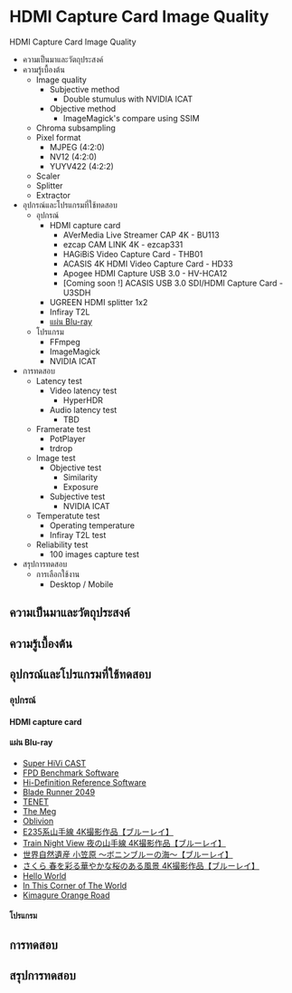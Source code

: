 # HDMI Capture Card Image Quality
HDMI Capture Card Image Quality

- ความเป็นมาและวัตถุประสงค์
- ความรู้เบื้องต้น
  - Image quality
    - Subjective method
      - Double stumulus with NVIDIA ICAT
    - Objective method
      - ImageMagick's compare using SSIM
  - Chroma subsampling
  - Pixel format
    - MJPEG (4:2:0)
    - NV12 (4:2:0)
    - YUYV422 (4:2:2)
  - Scaler
  - Splitter
  - Extractor
- อุปกรณ์และโปรแกรมที่ใช้ทดสอบ
  - อุปกรณ์
    - HDMI capture card
      - AVerMedia Live Streamer CAP 4K - BU113
      - ezcap CAM LINK 4K - ezcap331
      - HAGiBiS Video Capture Card - THB01
      - ACASIS 4K HDMI Video Capture Card - HD33
      - Apogee HDMI Capture USB 3.0 - HV-HCA12
      - [Coming soon !] ACASIS USB 3.0 SDI/HDMI Capture Card - U3SDH
    - UGREEN HDMI splitter 1x2
    - Infiray T2L
    - [แผ่น Blu-ray](#แผ่น-blu-ray)
  - โปรแกรม
    - FFmpeg
    - ImageMagick
    - NVIDIA ICAT
- การทดสอบ
  - Latency test
    - Video latency test
      - HyperHDR
    - Audio latency test
      - TBD
  - Framerate test
    - PotPlayer
    - trdrop
  - Image test
    - Objective test
      - Similarity
      - Exposure
    - Subjective test
      - NVIDIA ICAT
  - Temperatute test
    - Operating temperature
    - Infiray T2L test
  - Reliability test
    - 100 images capture test
- สรุปการทดสอบ
  - การเลือกใช้งาน
    - Desktop / Mobile

## ความเป็นมาและวัตถุประสงค์

## ความรู้เบื้องต้น

## อุปกรณ์และโปรแกรมที่ใช้ทดสอบ

### อุปกรณ์

#### HDMI capture card

#### แผ่น Blu-ray

  - [Super HiVi CAST](https://web.archive.org/web/20200215085853/http://www.hivicast.jp/detail/shvc_00_en.html)
  - [FPD Benchmark Software](https://www.phileweb.com/editor/av-review/157/special.html)
  - [Hi-Definition Reference Software](https://www.qtec.ne.jp/technology/hdrs/)
  - [Blade Runner 2049](https://www.amazon.com//dp/B07VFN6WLH/)
  - [TENET](https://www.amazon.com/dp/B08MHRRKW7/)
  - [The Meg](https://www.amazon.com/dp/B07D512BDG/)
  - [Oblivion](https://www.amazon.com/dp/B07KLCVVV9/)
  - [E235系山手線 4K撮影作品【ブルーレイ】](http://vicom.jp/shopdetail/000000001360)
  - [Train Night View 夜の山手線 4K撮影作品【ブルーレイ】](http://vicom.jp/shopdetail/000000001361)
  - [世界自然遺産 小笠原 ～ボニンブルーの海～【ブルーレイ】](http://vicom.jp/shopdetail/000000001359/)
  - [さくら 春を彩る華やかな桜のある風景 4K撮影作品【ブルーレイ】](http://vicom.jp/shopdetail/000000001342/)
  - [Hello World](https://www.amazon.com/dp/B083WCFCHV/)
  - [In This Corner of The World](https://www.amazon.com/dp/B072ZDZYKM/)
  - [Kimagure Orange Road](https://www.discotekmedia.com/Kimagure-Orange-Road-Complete-Blu-ray.htm)


#### โปรแกรม



## การทดสอบ

## สรุปการทดสอบ
